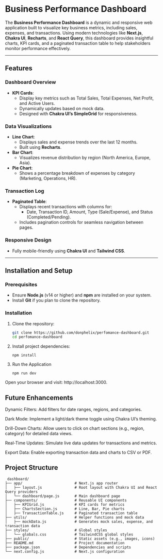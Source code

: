 # Business Performance Dashboard

The **Business Performance Dashboard** is a dynamic and responsive web application built to visualize key business metrics, including sales, expenses, and transactions. Using modern technologies like **Next.js**, **Chakra UI**, **Recharts**, and **React Query**, this dashboard provides insightful charts, KPI cards, and a paginated transaction table to help stakeholders monitor performance effectively.

---

## Features

### Dashboard Overview
- **KPI Cards**:
    - Display key metrics such as Total Sales, Total Expenses, Net Profit, and Active Users.
    - Dynamically updates based on mock data.
    - Designed with **Chakra UI’s SimpleGrid** for responsiveness.

### Data Visualizations
- **Line Chart**:
    - Displays sales and expense trends over the last 12 months.
    - Built using **Recharts**.
- **Bar Chart**:
    - Visualizes revenue distribution by region (North America, Europe, Asia).
- **Pie Chart**:
    - Shows a percentage breakdown of expenses by category (Marketing, Operations, HR).

### Transaction Log
- **Paginated Table**:
    - Displays recent transactions with columns for:
        - Date, Transaction ID, Amount, Type (Sale/Expense), and Status (Completed/Pending).
    - Includes pagination controls for seamless navigation between pages.

### Responsive Design
- Fully mobile-friendly using **Chakra UI** and **Tailwind CSS**.

---

## Installation and Setup

### Prerequisites
- Ensure **Node.js** (v14 or higher) and **npm** are installed on your system.
- Install **Git** if you plan to clone the repository.

### Installation
1. Clone the repository:
   ```bash
   git clone https://github.com/donphelix/perfomance-dashboard.git
   cd perfomance-dashboard
   
2. Install project dependencies:
   ```
   npm install
   
3. Run the Application
   ```
   npm run dev
Open your browser and visit: http://localhost:3000.

## Future Enhancements
Dynamic Filters:
Add filters for date ranges, regions, and categories.

Dark Mode:
Implement a light/dark theme toggle using Chakra UI’s theming.

Drill-Down Charts:
Allow users to click on chart sections (e.g., region, category) for detailed data views.

Real-Time Updates:
Simulate live data updates for transactions and metrics.

Export Data:
Enable exporting transaction data and charts to CSV or PDF.

## Project Structure
  ```
   dashboard/
  ├── app/                        # Next.js app router
  │   ├── layout.js               # Root layout with Chakra UI and React Query providers
  │   └── dashboard/page.js       # Main dashboard page
  ├── components/                 # Reusable UI components
  │   ├── KPIGrid.js              # KPI cards for metrics
  │   ├── ChartsSection.js        # Line, Bar, Pie charts
  │   ├── TransactionTable.js     # Paginated transaction table
  ├── utils/                      # Helper functions and mock data
  │   ├── mockData.js             # Generates mock sales, expense, and transaction data
  ├── styles/                     # Global styles
  │   └── globals.css             # TailwindCSS global styles
  ├── public/                     # Static assets (e.g., images, icons)
  ├── README.md                   # Project documentation
  ├── package.json                # Dependencies and scripts
  └── next.config.js              # Next.js configuration
